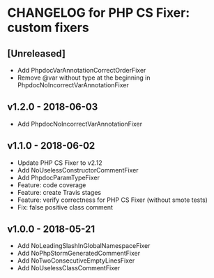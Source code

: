 # CHANGELOG for PHP CS Fixer: custom fixers

## [Unreleased]
- Add PhpdocVarAnnotationCorrectOrderFixer
- Remove @var without type at the beginning in PhpdocNoIncorrectVarAnnotationFixer

## v1.2.0 - 2018-06-03
- Add PhpdocNoIncorrectVarAnnotationFixer

## v1.1.0 - 2018-06-02
- Update PHP CS Fixer to v2.12
- Add NoUselessConstructorCommentFixer
- Add PhpdocParamTypeFixer
- Feature: code coverage
- Feature: create Travis stages
- Feature: verify correctness for PHP CS Fixer (without smote tests)
- Fix: false positive class comment

## v1.0.0 - 2018-05-21
- Add NoLeadingSlashInGlobalNamespaceFixer
- Add NoPhpStormGeneratedCommentFixer
- Add NoTwoConsecutiveEmptyLinesFixer
- Add NoUselessClassCommentFixer
